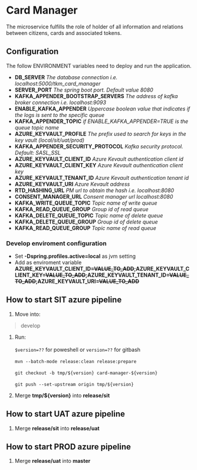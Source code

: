 
# Card Manager  
The microservice fulfills the role of holder of all information and relations between citizens, cards and associated tokens.  
    
 ## Configuration  
  The follow ENVIRONMENT variables need to deploy and run the application.  
   
- **DB_SERVER** *The database connection i.e. localhost:5000/tkm_card_manager*  
- **SERVER_PORT** *The spring boot port. Default value 8080*  
- **KAFKA_APPENDER_BOOTSTRAP_SERVERS** *The address of kafka broker connection i.e. localhost:9093*  
- **ENABLE_KAFKA_APPENDER** *Uppercase boolean value that indicates if the logs is sent to the specific queue*  
- **KAFKA_APPENDER_TOPIC** *if ENABLE_KAFKA_APPENDER=TRUE is the queue topic name*  
- **AZURE_KEYVAULT_PROFILE** *The prefix used to search for keys in the key vault (local/sit/uat/prod)*  
- **KAFKA_APPENDER_SECURITY_PROTOCOL** *Kafka security protocol. Default: SASL_SSL*  
- **AZURE_KEYVAULT_CLIENT_ID** *Azure Kevault authentication client id*  
- **AZURE_KEYVAULT_CLIENT_KEY** *Azure Kevault authentication client key*  
- **AZURE_KEYVAULT_TENANT_ID** *Azure Kevault authentication tenant id*  
- **AZURE_KEYVAULT_URI** *Azure Kevault address* 
- **RTD_HASHING_URL** *PM url to obtain the hash i.e. localhost:8080*  
- **CONSENT_MANAGER_URL** *Consent manager url localhost:8080*  
- **KAFKA_WRITE_QUEUE_TOPIC** *Topic name of write queue*  
- **KAFKA_READ_QUEUE_GROUP** *Group id of read queue*  
- **KAFKA_DELETE_QUEUE_TOPIC** *Topic name of delete queue*  
- **KAFKA_DELETE_QUEUE_GROUP** *Group id of delete queue*  
- **KAFKA_READ_QUEUE_GROUP** *Topic name of read queue*  
  
### Develop enviroment configuration  
- Set **-Dspring.profiles.active=local** as jvm setting  
- Add as enviroment variable **AZURE_KEYVAULT_CLIENT_ID=~~VALUE_TO_ADD~~;AZURE_KEYVAULT_CLIENT_KEY=~~VALUE_TO_ADD~~;AZURE_KEYVAULT_TENANT_ID=~~VALUE_TO_ADD~~;AZURE_KEYVAULT_URI=~~VALUE_TO_ADD~~**  
  
## How to start SIT azure pipeline    
    
1. Move into:    
> develop    
    
1. Run:<br>    
    `$version=??` for poweshell or `version=??` for gitbash<br>    
   `mvn --batch-mode release:clean release:prepare`<br>    
   `git checkout -b tmp/${version} card-manager-${version}`<br>     
   `git push --set-upstream origin tmp/${version}`<br>    
       
 2. Merge **tmp/${version}** into **release/sit**    
    
 ## How to start UAT azure pipeline      
 1. Merge **release/sit** into **release/uat**    
    
 ## How to start PROD azure pipeline      
 1. Merge **release/uat** into **master**